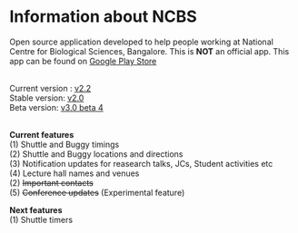 # Information about NCBS

Open source application developed to help people working at National Centre for Biological Sciences, Bangalore. This is <b>NOT</b> an official app. This app can be found on <a href= "https://play.google.com/store/apps/details?id=com.rohitsuratekar.NCBSinfo">Google Play Store</a><br></br>

Current version : <a href = https://github.com/NCBSinfo/NCBSinfo/commit/18e07a413431abf240f18050f066a93b70b210db>v2.2</a></br>
Stable version: <a href = https://github.com/NCBSinfo/NCBSinfo/releases/tag/version2.0> v2.0 </a></br>
Beta version:  <a href = https://github.com/NCBSinfo/NCBSinfo/commit/bb131b65d5d06d895e3f9cf7f07f26d93a09d2ce> v3.0 beta 4 </a></br></br>

<b>Current features</b> </br>
(1) Shuttle and Buggy timings </br>
(2) Shuttle and Buggy locations and directions </br>
(3) Notification updates for reasearch talks, JCs, Student activities etc </br>
(4) Lecture hall names and venues </br>
(2) <strike>Important contacts</strike> </br>
(5) <strike>Conference updates</strike> (Experimental feature) </br>

<b>Next features </b></br>
(1) Shuttle timers
